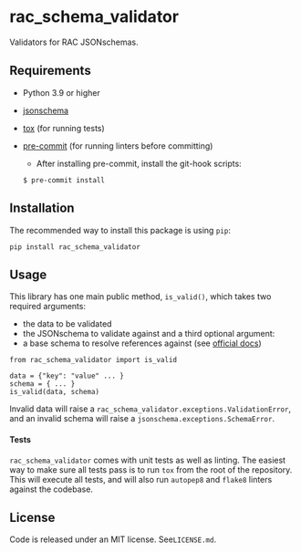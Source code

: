 # rac_schema_validator

Validators for RAC JSONschemas.

## Requirements
*   Python 3.9 or higher
*   [jsonschema](https://python-jsonschema.readthedocs.io/en/stable/)
*   [tox](https://tox.readthedocs.io/) (for running tests)
*   [pre-commit](https://pre-commit.com/) (for running linters before committing)
    *   After installing pre-commit, install the git-hook scripts:

    ```
    $ pre-commit install
    ```

## Installation

The recommended way to install this package is using `pip`:

```
pip install rac_schema_validator
```

## Usage

This library has one main public method, `is_valid()`, which takes two required
arguments:
- the data to be validated
- the JSONschema to validate against
and a third optional argument:
- a base schema to resolve references against (see [official docs](https://python-jsonschema.readthedocs.io/en/latest/references/))

```
from rac_schema_validator import is_valid

data = {"key": "value" ... }
schema = { ... }
is_valid(data, schema)
```

Invalid data will raise a `rac_schema_validator.exceptions.ValidationError`, and
an invalid schema will raise a `jsonschema.exceptions.SchemaError`.

#### Tests

`rac_schema_validator` comes with unit tests as well as linting. The easiest way to make sure all tests pass is to run `tox` from the root of the repository. This will execute all tests, and will also run `autopep8` and `flake8` linters against the codebase.

## License

Code is released under an MIT license. See`LICENSE.md`.
